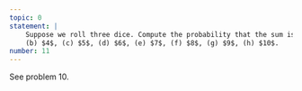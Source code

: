 ```yaml
---
topic: 0
statement: |
    Suppose we roll three dice. Compute the probability that the sum is (a) $3$,
    (b) $4$, (c) $5$, (d) $6$, (e) $7$, (f) $8$, (g) $9$, (h) $10$.
number: 11
---
```

See problem $10$.
